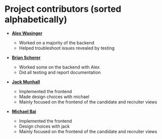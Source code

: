 Project contributors (sorted alphabetically)
============================================

* **[Alex Wasinger](https://github.com/wasingera)**

  * Worked on a majority of the backend
  * Helped troubleshoot issues revealed by testing

* **[Brian Scherer](https://github.com/bscherer)**

  * Worked some on the backend with Alex
  * Did all testing and report documentation

* **[Jack Munhall](https://github.com/jackmunhall)**

  * Implemented the frontend
  * Made design choices with michael
  * Mainly focused on the frontend of the candidate and recruiter views
* **[Michael Bai](https://github.com/michaelbai30)**

  * Implemented the frontend
  * Design choices with jack
  * Mainly focused on the frontend of the candidate and recruiter views
